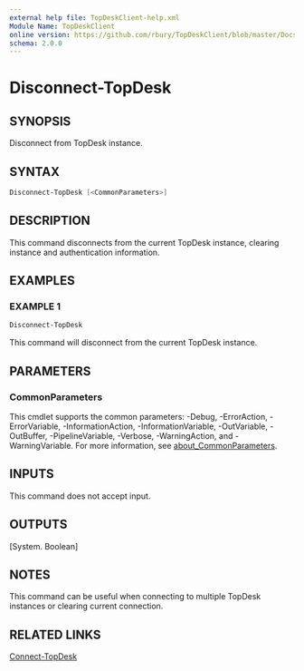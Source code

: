 ```yaml
---
external help file: TopDeskClient-help.xml
Module Name: TopDeskClient
online version: https://github.com/rbury/TopDeskClient/blob/master/Docs/Connect-TopDesk.md
schema: 2.0.0
---
```


# Disconnect-TopDesk

## SYNOPSIS

Disconnect from TopDesk instance.

## SYNTAX

``` Powershell
Disconnect-TopDesk [<CommonParameters>]
```

## DESCRIPTION

This command disconnects from the current TopDesk instance, clearing instance and authentication information.

## EXAMPLES

### EXAMPLE 1

``` Powershell
Disconnect-TopDesk
```

This command will disconnect from the current TopDesk instance.

## PARAMETERS

### CommonParameters

This cmdlet supports the common parameters: -Debug, -ErrorAction, -ErrorVariable, -InformationAction, -InformationVariable, -OutVariable, -OutBuffer, -PipelineVariable, -Verbose, -WarningAction, and -WarningVariable. For more information, see [about_CommonParameters](http://go.microsoft.com/fwlink/?LinkID=113216).

## INPUTS

This command does not accept input.

## OUTPUTS

[System. Boolean]

## NOTES

This command can be useful when connecting to multiple TopDesk instances or clearing current connection.

## RELATED LINKS

[Connect-TopDesk](https://github.com/rbury/TopDeskClient/blob/master/Docs/Connect-TopDesk.md)

